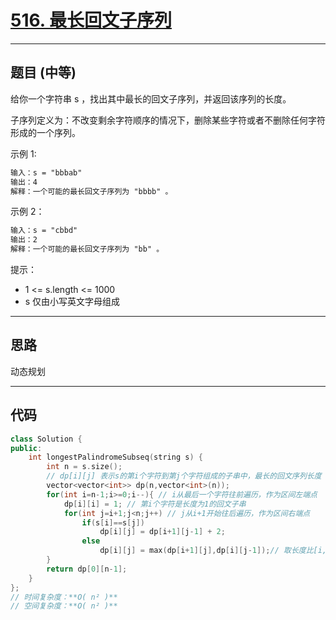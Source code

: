 # [516. 最长回文子序列](https://leetcode.cn/problems/longest-palindromic-subsequence/description/)

---

## 题目 (中等)

给你一个字符串 s ，找出其中最长的回文子序列，并返回该序列的长度。  

子序列定义为：不改变剩余字符顺序的情况下，删除某些字符或者不删除任何字符形成的一个序列。  

示例 1:  

```markdown
输入：s = "bbbab"
输出：4
解释：一个可能的最长回文子序列为 "bbbb" 。
```

示例 2：  

```markdown
输入：s = "cbbd"
输出：2
解释：一个可能的最长回文子序列为 "bb" 。
```

提示：  

- 1 <= s.length <= 1000
- s 仅由小写英文字母组成

---

## 思路

动态规划

---

## 代码

```C++
class Solution {
public:
    int longestPalindromeSubseq(string s) {
        int n = s.size();
        // dp[i][j] 表示s的第i个字符到第j个字符组成的子串中，最长的回文序列长度
        vector<vector<int>> dp(n,vector<int>(n));
        for(int i=n-1;i>=0;i--){ // i从最后一个字符往前遍历，作为区间左端点
            dp[i][i] = 1; // 第i个字符是长度为1的回文子串
            for(int j=i+1;j<n;j++) // j从i+1开始往后遍历，作为区间右端点
                if(s[i]==s[j])
                    dp[i][j] = dp[i+1][j-1] + 2;
                else
                    dp[i][j] = max(dp[i+1][j],dp[i][j-1]);// 取长度比[i,j]小1的区间的最大值
        }
        return dp[0][n-1];
    }
};
// 时间复杂度：**O( n² )**  
// 空间复杂度：**O( n² )**
```
